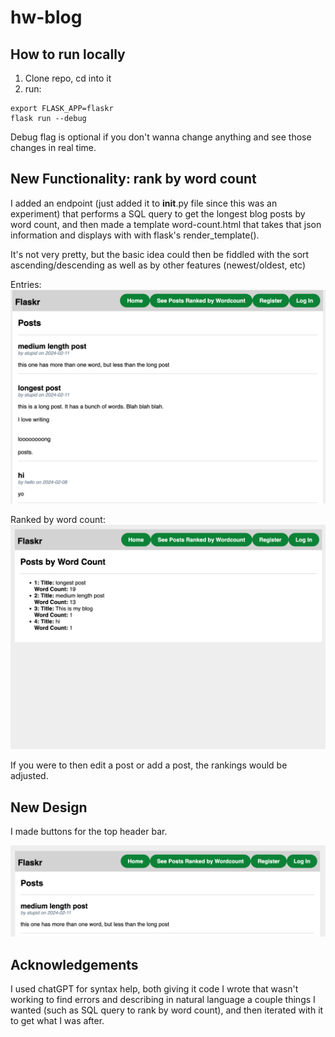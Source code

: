 # hw-blog

## How to run locally

1. Clone repo, cd into it
2. run: 

```
export FLASK_APP=flaskr
flask run --debug
```

Debug flag is optional if you don't wanna change anything and see those changes in real time. 



## New Functionality: rank by word count

I added an endpoint (just added it to __init__.py file since this was an experiment) that performs a SQL query to get the longest blog posts by word count, and then made a template word-count.html that takes that json information and displays with with flask's render_template(). 

It's not very pretty, but the basic idea could then be fiddled with the sort ascending/descending as well as by other features (newest/oldest, etc)

Entries:
![](wordcount2.png)

Ranked by word count: 
![](wordcount.png)

If you were to then edit a post or add a post, the rankings would be adjusted. 

## New Design

I made buttons for the top header bar. 

![](css.png)

## Acknowledgements

I used chatGPT for syntax help, both giving it code I wrote that wasn't working to find errors and describing in natural language a couple things I wanted (such as SQL query to rank by word count), and then iterated with it to get what I was after. 
